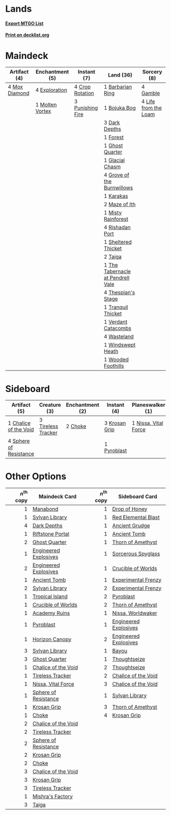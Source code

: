# Lands

#### [Export MTGO List](../collection/Lands/Lands.txt)
#### [Print on decklist.org](http://decklist.org/?deckmain=1%09Barbarian%20Ring%0A1%09Bojuka%20Bog%0A4%09Crop%20Rotation%0A3%09Dark%20Depths%0A4%09Exploration%0A1%09Forest%0A4%09Gamble%0A1%09Ghost%20Quarter%0A1%09Glacial%20Chasm%0A4%09Grove%20of%20the%20Burnwillows%0A1%09Karakas%0A4%09Life%20from%20the%20Loam%0A2%09Maze%20of%20Ith%0A1%09Misty%20Rainforest%0A1%09Molten%20Vortex%0A4%09Mox%20Diamond%0A3%09Punishing%20Fire%0A4%09Rishadan%20Port%0A1%09Sheltered%20Thicket%0A2%09Taiga%0A1%09The%20Tabernacle%20at%20Pendrell%20Vale%0A4%09Thespian's%20Stage%0A1%09Tranquil%20Thicket%0A1%09Verdant%20Catacombs%0A4%09Wasteland%0A1%09Windswept%20Heath%0A1%09Wooded%20Foothills&deckside=1%09Chalice%20of%20the%20Void%0A2%09Choke%0A3%09Krosan%20Grip%0A1%09Nissa,%20Vital%20Force%0A1%09Pyroblast%0A4%09Sphere%20of%20Resistance%0A3%09Tireless%20Tracker)
# Maindeck

|                                      Artifact (4)                                      |                                     Enchantment (5)                                      |                                        Instant (7)                                        |                                                 Land (36)                                                  |                                          Sorcery (8)                                          |
|----------------------------------------------------------------------------------------|------------------------------------------------------------------------------------------|-------------------------------------------------------------------------------------------|------------------------------------------------------------------------------------------------------------|-----------------------------------------------------------------------------------------------|
|4 [Mox Diamond](http://gatherer.wizards.com/Pages/Card/Details.aspx?multiverseid=212634)|4 [Exploration](http://gatherer.wizards.com/Pages/Card/Details.aspx?multiverseid=382262)  |4 [Crop Rotation](http://gatherer.wizards.com/Pages/Card/Details.aspx?multiverseid=417430) |1 [Barbarian Ring](http://gatherer.wizards.com/Pages/Card/Details.aspx?multiverseid=234737)                 |4 [Gamble](http://gatherer.wizards.com/Pages/Card/Details.aspx?multiverseid=382949)            |
|                                                                                        |1 [Molten Vortex](http://gatherer.wizards.com/Pages/Card/Details.aspx?multiverseid=398649)|3 [Punishing Fire](http://gatherer.wizards.com/Pages/Card/Details.aspx?multiverseid=243483)|1 [Bojuka Bog](http://gatherer.wizards.com/Pages/Card/Details.aspx?multiverseid=247536)                     |4 [Life from the Loam](http://gatherer.wizards.com/Pages/Card/Details.aspx?multiverseid=370398)|
|                                                                                        |                                                                                          |                                                                                           |3 [Dark Depths](http://gatherer.wizards.com/Pages/Card/Details.aspx?multiverseid=416746)                    |                                                                                               |
|                                                                                        |                                                                                          |                                                                                           |1 [Forest](http://gatherer.wizards.com/Pages/Card/Details.aspx?multiverseid=439605)                         |                                                                                               |
|                                                                                        |                                                                                          |                                                                                           |1 [Ghost Quarter](http://gatherer.wizards.com/Pages/Card/Details.aspx?multiverseid=430470)                  |                                                                                               |
|                                                                                        |                                                                                          |                                                                                           |1 [Glacial Chasm](http://gatherer.wizards.com/Pages/Card/Details.aspx?multiverseid=184631)                  |                                                                                               |
|                                                                                        |                                                                                          |                                                                                           |4 [Grove of the Burnwillows](http://gatherer.wizards.com/Pages/Card/Details.aspx?multiverseid=438804)       |                                                                                               |
|                                                                                        |                                                                                          |                                                                                           |1 [Karakas](http://gatherer.wizards.com/Pages/Card/Details.aspx?multiverseid=201198)                        |                                                                                               |
|                                                                                        |                                                                                          |                                                                                           |2 [Maze of Ith](http://gatherer.wizards.com/Pages/Card/Details.aspx?multiverseid=201263)                    |                                                                                               |
|                                                                                        |                                                                                          |                                                                                           |1 [Misty Rainforest](http://gatherer.wizards.com/Pages/Card/Details.aspx?multiverseid=426065)               |                                                                                               |
|                                                                                        |                                                                                          |                                                                                           |4 [Rishadan Port](http://gatherer.wizards.com/Pages/Card/Details.aspx?multiverseid=442235)                  |                                                                                               |
|                                                                                        |                                                                                          |                                                                                           |1 [Sheltered Thicket](http://gatherer.wizards.com/Pages/Card/Details.aspx?multiverseid=426950)              |                                                                                               |
|                                                                                        |                                                                                          |                                                                                           |2 [Taiga](http://gatherer.wizards.com/Pages/Card/Details.aspx?multiverseid=383122)                          |                                                                                               |
|                                                                                        |                                                                                          |                                                                                           |1 [The Tabernacle at Pendrell Vale](http://gatherer.wizards.com/Pages/Card/Details.aspx?multiverseid=201236)|                                                                                               |
|                                                                                        |                                                                                          |                                                                                           |4 [Thespian's Stage](http://gatherer.wizards.com/Pages/Card/Details.aspx?multiverseid=366353)               |                                                                                               |
|                                                                                        |                                                                                          |                                                                                           |1 [Tranquil Thicket](http://gatherer.wizards.com/Pages/Card/Details.aspx?multiverseid=383135)               |                                                                                               |
|                                                                                        |                                                                                          |                                                                                           |1 [Verdant Catacombs](http://gatherer.wizards.com/Pages/Card/Details.aspx?multiverseid=426074)              |                                                                                               |
|                                                                                        |                                                                                          |                                                                                           |4 [Wasteland](http://gatherer.wizards.com/Pages/Card/Details.aspx?multiverseid=413790)                      |                                                                                               |
|                                                                                        |                                                                                          |                                                                                           |1 [Windswept Heath](http://gatherer.wizards.com/Pages/Card/Details.aspx?multiverseid=405115)                |                                                                                               |
|                                                                                        |                                                                                          |                                                                                           |1 [Wooded Foothills](http://gatherer.wizards.com/Pages/Card/Details.aspx?multiverseid=405116)               |                                                                                               |


# Sideboard

|                                          Artifact (5)                                           |                                        Creature (3)                                         |                                 Enchantment (2)                                  |                                      Instant (4)                                       |                                       Planeswalker (1)                                        |
|-------------------------------------------------------------------------------------------------|---------------------------------------------------------------------------------------------|----------------------------------------------------------------------------------|----------------------------------------------------------------------------------------|-----------------------------------------------------------------------------------------------|
|1 [Chalice of the Void](http://gatherer.wizards.com/Pages/Card/Details.aspx?multiverseid=370411) |3 [Tireless Tracker](http://gatherer.wizards.com/Pages/Card/Details.aspx?multiverseid=409997)|2 [Choke](http://gatherer.wizards.com/Pages/Card/Details.aspx?multiverseid=430685)|3 [Krosan Grip](http://gatherer.wizards.com/Pages/Card/Details.aspx?multiverseid=370557)|1 [Nissa, Vital Force](http://gatherer.wizards.com/Pages/Card/Details.aspx?multiverseid=417736)|
|4 [Sphere of Resistance](http://gatherer.wizards.com/Pages/Card/Details.aspx?multiverseid=383106)|                                                                                             |                                                                                  |1 [Pyroblast](http://gatherer.wizards.com/Pages/Card/Details.aspx?multiverseid=159243)  |                                                                                               |


# Other Options

|*n*<sup>th</sup> copy|                                         Maindeck Card                                          |*n*<sup>th</sup> copy|                                         Sideboard Card                                         |
|--------------------:|------------------------------------------------------------------------------------------------|--------------------:|------------------------------------------------------------------------------------------------|
|                    1|[Manabond](http://gatherer.wizards.com/Pages/Card/Details.aspx?multiverseid=397461)             |                    1|[Drop of Honey](http://gatherer.wizards.com/Pages/Card/Details.aspx?multiverseid=202482)        |
|                    1|[Sylvan Library](http://gatherer.wizards.com/Pages/Card/Details.aspx?multiverseid=383120)       |                    1|[Red Elemental Blast](http://gatherer.wizards.com/Pages/Card/Details.aspx?multiverseid=202447)  |
|                    4|[Dark Depths](http://gatherer.wizards.com/Pages/Card/Details.aspx?multiverseid=416746)          |                    1|[Ancient Grudge](http://gatherer.wizards.com/Pages/Card/Details.aspx?multiverseid=425913)       |
|                    1|[Riftstone Portal](http://gatherer.wizards.com/Pages/Card/Details.aspx?multiverseid=34398)      |                    1|[Ancient Tomb](http://gatherer.wizards.com/Pages/Card/Details.aspx?multiverseid=382842)         |
|                    2|[Ghost Quarter](http://gatherer.wizards.com/Pages/Card/Details.aspx?multiverseid=430470)        |                    1|[Thorn of Amethyst](http://gatherer.wizards.com/Pages/Card/Details.aspx?multiverseid=140166)    |
|                    1|[Engineered Explosives](http://gatherer.wizards.com/Pages/Card/Details.aspx?multiverseid=370549)|                    1|[Sorcerous Spyglass](http://gatherer.wizards.com/Pages/Card/Details.aspx?multiverseid=435407)   |
|                    2|[Engineered Explosives](http://gatherer.wizards.com/Pages/Card/Details.aspx?multiverseid=370549)|                    1|[Crucible of Worlds](http://gatherer.wizards.com/Pages/Card/Details.aspx?multiverseid=420598)   |
|                    1|[Ancient Tomb](http://gatherer.wizards.com/Pages/Card/Details.aspx?multiverseid=382842)         |                    1|[Experimental Frenzy](http://gatherer.wizards.com/Pages/Card/Details.aspx?multiverseid=452849)  |
|                    2|[Sylvan Library](http://gatherer.wizards.com/Pages/Card/Details.aspx?multiverseid=383120)       |                    2|[Experimental Frenzy](http://gatherer.wizards.com/Pages/Card/Details.aspx?multiverseid=452849)  |
|                    1|[Tropical Island](http://gatherer.wizards.com/Pages/Card/Details.aspx?multiverseid=383138)      |                    2|[Pyroblast](http://gatherer.wizards.com/Pages/Card/Details.aspx?multiverseid=159243)            |
|                    1|[Crucible of Worlds](http://gatherer.wizards.com/Pages/Card/Details.aspx?multiverseid=420598)   |                    2|[Thorn of Amethyst](http://gatherer.wizards.com/Pages/Card/Details.aspx?multiverseid=140166)    |
|                    1|[Academy Ruins](http://gatherer.wizards.com/Pages/Card/Details.aspx?multiverseid=370424)        |                    1|[Nissa, Worldwaker](http://gatherer.wizards.com/Pages/Card/Details.aspx?multiverseid=430607)    |
|                    1|[Pyroblast](http://gatherer.wizards.com/Pages/Card/Details.aspx?multiverseid=159243)            |                    1|[Engineered Explosives](http://gatherer.wizards.com/Pages/Card/Details.aspx?multiverseid=370549)|
|                    1|[Horizon Canopy](http://gatherer.wizards.com/Pages/Card/Details.aspx?multiverseid=438806)       |                    2|[Engineered Explosives](http://gatherer.wizards.com/Pages/Card/Details.aspx?multiverseid=370549)|
|                    3|[Sylvan Library](http://gatherer.wizards.com/Pages/Card/Details.aspx?multiverseid=383120)       |                    1|[Bayou](http://gatherer.wizards.com/Pages/Card/Details.aspx?multiverseid=382860)                |
|                    3|[Ghost Quarter](http://gatherer.wizards.com/Pages/Card/Details.aspx?multiverseid=430470)        |                    1|[Thoughtseize](http://gatherer.wizards.com/Pages/Card/Details.aspx?multiverseid=438676)         |
|                    1|[Chalice of the Void](http://gatherer.wizards.com/Pages/Card/Details.aspx?multiverseid=370411)  |                    2|[Thoughtseize](http://gatherer.wizards.com/Pages/Card/Details.aspx?multiverseid=438676)         |
|                    1|[Tireless Tracker](http://gatherer.wizards.com/Pages/Card/Details.aspx?multiverseid=409997)     |                    2|[Chalice of the Void](http://gatherer.wizards.com/Pages/Card/Details.aspx?multiverseid=370411)  |
|                    1|[Nissa, Vital Force](http://gatherer.wizards.com/Pages/Card/Details.aspx?multiverseid=417736)   |                    3|[Chalice of the Void](http://gatherer.wizards.com/Pages/Card/Details.aspx?multiverseid=370411)  |
|                    1|[Sphere of Resistance](http://gatherer.wizards.com/Pages/Card/Details.aspx?multiverseid=383106) |                    1|[Sylvan Library](http://gatherer.wizards.com/Pages/Card/Details.aspx?multiverseid=383120)       |
|                    1|[Krosan Grip](http://gatherer.wizards.com/Pages/Card/Details.aspx?multiverseid=370557)          |                    3|[Thorn of Amethyst](http://gatherer.wizards.com/Pages/Card/Details.aspx?multiverseid=140166)    |
|                    1|[Choke](http://gatherer.wizards.com/Pages/Card/Details.aspx?multiverseid=430685)                |                    4|[Krosan Grip](http://gatherer.wizards.com/Pages/Card/Details.aspx?multiverseid=370557)          |
|                    2|[Chalice of the Void](http://gatherer.wizards.com/Pages/Card/Details.aspx?multiverseid=370411)  |                     |                                                                                                |
|                    2|[Tireless Tracker](http://gatherer.wizards.com/Pages/Card/Details.aspx?multiverseid=409997)     |                     |                                                                                                |
|                    2|[Sphere of Resistance](http://gatherer.wizards.com/Pages/Card/Details.aspx?multiverseid=383106) |                     |                                                                                                |
|                    2|[Krosan Grip](http://gatherer.wizards.com/Pages/Card/Details.aspx?multiverseid=370557)          |                     |                                                                                                |
|                    2|[Choke](http://gatherer.wizards.com/Pages/Card/Details.aspx?multiverseid=430685)                |                     |                                                                                                |
|                    3|[Chalice of the Void](http://gatherer.wizards.com/Pages/Card/Details.aspx?multiverseid=370411)  |                     |                                                                                                |
|                    3|[Krosan Grip](http://gatherer.wizards.com/Pages/Card/Details.aspx?multiverseid=370557)          |                     |                                                                                                |
|                    3|[Tireless Tracker](http://gatherer.wizards.com/Pages/Card/Details.aspx?multiverseid=409997)     |                     |                                                                                                |
|                    1|[Mishra's Factory](http://gatherer.wizards.com/Pages/Card/Details.aspx?multiverseid=159114)     |                     |                                                                                                |
|                    3|[Taiga](http://gatherer.wizards.com/Pages/Card/Details.aspx?multiverseid=383122)                |                     |                                                                                                |

